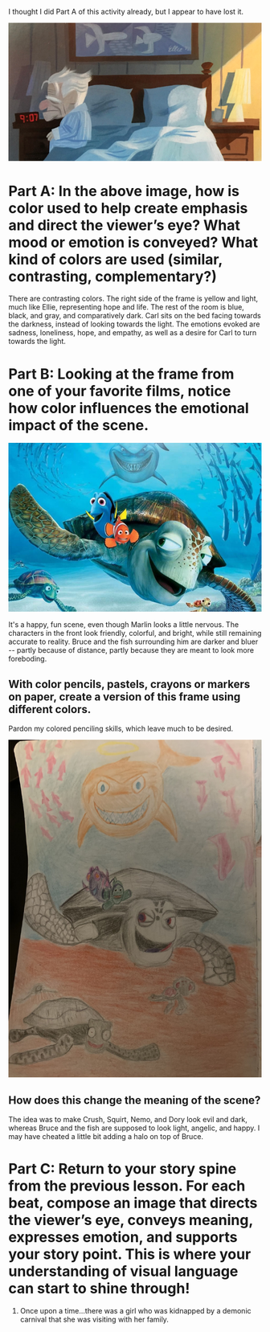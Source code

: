 I thought I did Part A of this activity already, but I appear to have lost it. 

![up](https://github.com/MasqueradeOfSilence/pixar-in-a-box/blob/main/storytelling/visual_language/05907c2806ea2932ee1ff85a5e1367f8e6df1511.png?raw=true)
# Part A: In the above image, how is color used to help create emphasis and direct the viewer’s eye? What mood or emotion is conveyed? What kind of colors are used (similar, contrasting, complementary?)

There are contrasting colors. The right side of the frame is yellow and light, much like Ellie, representing hope and life. The rest of the room is blue, black, and gray, and comparatively dark. Carl sits on the bed facing towards the darkness, instead of looking towards the light. The emotions evoked are sadness, loneliness, hope, and empathy, as well as a desire for Carl to turn towards the light. 

# Part B: Looking at the frame from one of your favorite films, notice how color influences the emotional impact of the scene.

![crush](https://github.com/MasqueradeOfSilence/pixar-in-a-box/blob/main/storytelling/visual_language/CRUSH2.jpg?raw=true)

It's a happy, fun scene, even though Marlin looks a little nervous. The characters in the front look friendly, colorful, and bright, while still remaining accurate to reality. Bruce and the fish surrounding him are darker and bluer -- partly because of distance, partly because they are meant to look more foreboding. 

## With color pencils, pastels, crayons or markers on paper, create a version of this frame using different colors.

Pardon my colored penciling skills, which leave much to be desired. 

![finding_evil](https://github.com/MasqueradeOfSilence/pixar-in-a-box/blob/main/storytelling/visual_language/finding_evil.jpeg?raw=true)

## How does this change the meaning of the scene?

The idea was to make Crush, Squirt, Nemo, and Dory look evil and dark, whereas Bruce and the fish are supposed to look light, angelic, and happy. I may have cheated a little bit adding a halo on top of Bruce. 

# Part C: Return to your story spine from the previous lesson. For each beat, compose an image that directs the viewer’s eye, conveys meaning, expresses emotion, and supports your story point. This is where your understanding of visual language can start to shine through!

1. Once upon a time...there was a girl who was kidnapped by a demonic carnival that she was visiting with her family. 
